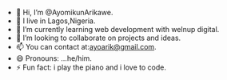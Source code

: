 - 👋 Hi, I’m @AyomikunArikawe.
- 👀 I live in Lagos,Nigeria.
- 🌱 I’m currently learning web development with welnup digital.
- 💞️ I’m looking to collaborate on projects and ideas.
- 📫 You can contact at:ayoarik@gmail.com.
- 😄 Pronouns: ...he/him.
- ⚡ Fun fact: i play the piano and i love to code.

<!---
AyomikunArikawe/AyomikunArikawe is a ✨ special ✨ repository because its `README.md` (this file) appears on your GitHub profile.
You can click the Preview link to take a look at your changes.
--->
